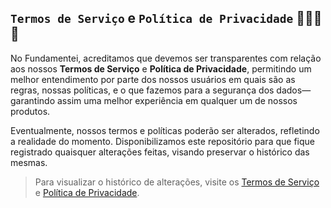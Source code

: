 ## `Termos de Serviço` e `Política de Privacidade` 👮🏻‍♂️🛑

No Fundamentei, acreditamos que devemos ser transparentes com relação aos nossos **Termos de Serviço** e **Política de Privacidade**, permitindo um melhor entendimento por parte dos nossos usuários em quais são as regras, nossas políticas, e o que fazemos para a segurança dos dados—garantindo assim uma melhor experiência em qualquer um de nossos produtos.

Eventualmente, nossos termos e políticas poderão ser alterados, refletindo a realidade do momento. Disponibilizamos este repositório para que fique registrado quaisquer alterações feitas, visando preservar o histórico das mesmas.

> Para visualizar o histórico de alterações, visite os [Termos de Serviço]() e [Política de Privacidade]().
